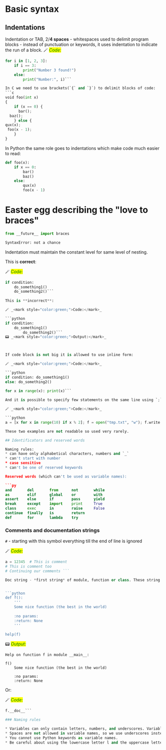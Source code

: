 # Basic syntax

## Indentations

Indentation or TAB, 2/**4 spaces** - whitespaces used to delimit program blocks - instead of punctuation or keywords, it uses indentation to indicate the run of a block.
🪄 _<mark style="color:green;">Code:</mark>_

```python
for i in [1, 2, 3]:
    if i == 3:
        print("Number 3 found!")
    else:
        print("Number:", i)```

In C we need to use brackets(`{` and `}`) to delimit blocks of code:
```c
void foo(int x)
{
    if (x == 0) {
      bar();
  baz();
    } else {
qux(x);
 foo(x - 1);
    }
}
```

In Python the same role goes to indentations which make code much easier to read:
```python
def foo(x):
    if x == 0:
        bar()
        baz()
    else:
        qux(x)
        foo(x - 1)

```

# Easter egg describing the "love to braces"

```py
from __future__ import braces
```

```sh
SyntaxError: not a chance
```

Indentation must maintain the constant level for same level of nesting.

This is **correct**:

🪄 _<mark style="color:green;">Code:</mark>_

```python
if condition:
    do_something1()
    do_something2()```
   
This is **incorrect**:

🪄 _<mark style="color:green;">Code:</mark>_

```python
if condition:
    do_something1()
        do_something2()```
📟 _<mark style="color:green;">Output:</mark>_

            

If code block is not big it is allowed to use inline form:

🪄 _<mark style="color:green;">Code:</mark>_

```python
if condition: do_something1()
else: do_something2()
    
for x in range(x): print(x)```

And it is possible to specify few statements on the same line using `;`:

🪄 _<mark style="color:green;">Code:</mark>_

```python
a = [x for x in range(10) if x % 2]; f = open("tmp.txt", "w"); f.write(a); f.close()```

These two examples are not readable so used very rarely.

## Identificators and reserved words

Naming rules:
* can have only alphabetical characters, numbers and `_`
* can't start with number
* case sensitive
* can't be one of reserved keywords

Reserved words (which can't be used as variable names):

```py
and       del       from      not       while    
as        elif      global    or        with     
assert    else      if        pass      yield    
break     except    import    print     True          
class     exec      in        raise     False         
continue  finally   is        return             
def       for       lambda    try
```



### Comments and documentation strings

`#` - starting with this symbol everything till the end of line is ignored


🪄 _<mark style="color:green;">Code:</mark>_

```python
a = 12345  # This is comment
# This is comment too 
# Continuing our comments ```

Doc string - *first string* of module, function or class. These string are used by IDEs, help auto-generating scripts etc. It is possible to specify multiline string by using starting and ending with triple quotes(`"""` or `'''`).


```python
def f():
    '''
    Some nice function (the best in the world)
    
    :no params:
    :return: None
    '''

help(f)
```

📟 _<mark style="color:green;">Output:</mark>_

    Help on function f in module __main__:
    
    f()
        Some nice function (the best in the world)
        
        :no params:
        :return: None
    


Or:


🪄 _<mark style="color:green;">Code:</mark>_

```python
f.__doc__```

### Naming rules

* Variables can only contain letters, numbers, and underscores. Variable names can start with a letter or an underscore, but can not start with a number.
* Spaces are not allowed in variable names, so we use underscores instead of spaces. For example, use student_name instead of "student name".
* You cannot use Python keywords as variable names.
* Be careful about using the lowercase letter l and the uppercase letter O in places where they could be confused with the numbers 1 and 0.